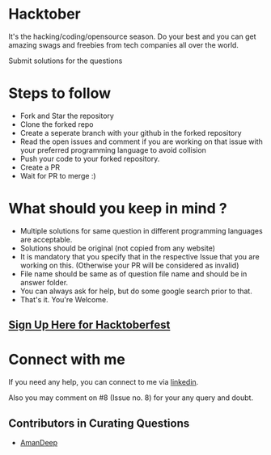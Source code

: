 # Hacktober

It's the hacking/coding/opensource season. Do your best and you can get amazing swags and freebies from tech companies all over the world.

Submit solutions for the questions

# Steps to follow
* Fork and Star the repository
* Clone the forked repo
* Create a seperate branch with your github  in the forked repository
* Read the open issues and comment if you are working on that issue with your preferred programming language to avoid collision
* Push your code to your forked repository.
* Create a PR
* Wait for PR to merge :)

# What should you keep in mind ?
* Multiple solutions for same question in different programming languages are acceptable.
* Solutions should be original (not copied from any website)
* It is mandatory that you specify that in the respective Issue that you are working on this. (Otherwise your PR will be considered as invalid)
* File name should be same as of question file name and should be in answer folder.
* You can always ask for help, but do some google search prior to that.
* That's it. You're Welcome.


## [Sign Up Here for Hacktoberfest](https://hacktoberfest.digitalocean.com)

# Connect with me
If you need any help, you can connect to me via [linkedin](https://linkedin.com/in/hmharshit).

Also you may comment on #8 (Issue no. 8) for your any query and doubt.  

## Contributors in Curating Questions
* [AmanDeep](https://github.com/AmanDeep9925)
